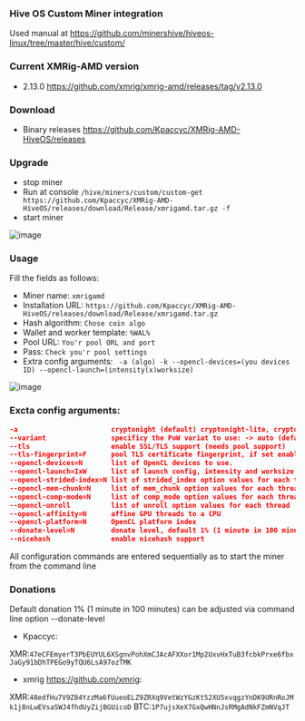 ### Hive OS Custom Miner integration
Used manual at https://github.com/minershive/hiveos-linux/tree/master/hive/custom/

### Current XMRig-AMD version
* 2.13.0 https://github.com/xmrig/xmrig-amd/releases/tag/v2.13.0

### Download

* Binary releases https://github.com/Kpaccyc/XMRig-AMD-HiveOS/releases

### Upgrade
* stop miner
* Run at console ```/hive/miners/custom/custom-get https://github.com/Kpaccyc/XMRig-AMD-HiveOS/releases/download/Release/xmrigamd.tar.gz -f```
* start miner

![image](https://user-images.githubusercontent.com/41443179/46308860-6e064780-c5c3-11e8-9536-215d94c82325.png)

### Usage
Fill the fields as follows:
* Miner name:
```xmrigamd```
* Installation URL:
```https://github.com/Kpaccyc/XMRig-AMD-HiveOS/releases/download/Release/xmrigamd.tar.gz```
* Hash algorithm:
```Chose coin algo```
* Wallet and worker template:
```%WAL%```
* Pool URL:
```You'r pool ORL and port```
* Pass:
```Check you'r pool settings```
* Extra config arguments:
``` -a (algo) -k --opencl-devices=(you devices ID) --opencl-launch=(intensity(x)worksize)```

![image](https://user-images.githubusercontent.com/41443179/45201110-9036cf00-b27c-11e8-9bd2-b40556f6cee4.png)



### Excta config arguments:

```json
-a                       cryptonight (default) cryptonight-lite, cryptonight-heavy, cryptonight-turtle
--variant                specificy the PoW variat to use: -> auto (default), 0 (v0), 1 (v1, aka monerov7, aeonv7), tube (ipbc), alloy, msr, xhv, rto, half (xtl)
--tls                    enable SSL/TLS support (needs pool support)
--tls-fingerprint=F      pool TLS certificate fingerprint, if set enable strict certificate pinning
--opencl-devices=N       list of OpenCL devices to use.
--opencl-launch=IxW      list of launch config, intensity and worksize
--opencl-strided-index=N list of strided_index option values for each thread
--opencl-mem-chunk=N     list of mem_chunk option values for each thread
--opencl-comp-mode=N     list of comp_mode option values for each thread
--opencl-unroll          list of unroll option values for each thread
--opencl-affinity=N      affine GPU threads to a CPU
--opencl-platform=N      OpenCL platform index
--donate-level=N         donate level, default 1% (1 minute in 100 minutes)
--nicehash               enable nicehash support
```
All configuration commands are entered sequentially as to start the miner from the command line


### Donations
Default donation 1% (1 minute in 100 minutes) can be adjusted via command line option --donate-level

* Kpaccyc:

XMR:```47eCFEmyerT3PbEUYUL6XSgnvPohXmCJAcAFXXor1Mp2UxvHxTuB3fcbkPrxe6fbxJaGy91bDhTPEGo9yTQU6LsA97ozTMK```

* xmrig https://github.com/xmrig:

XMR:```48edfHu7V9Z84YzzMa6fUueoELZ9ZRXq9VetWzYGzKt52XU5xvqgzYnDK9URnRoJMk1j8nLwEVsaSWJ4fhdUyZijBGUicoD```
BTC:```1P7ujsXeX7GxQwHNnJsRMgAdNkFZmNVqJT```
